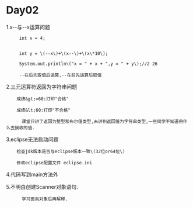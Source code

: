 # **Day02**

1.x--与--x运算问题

```
     int x = 4;


     int y = \(--x\)+\(x--\)+\(x\*10\);

     System.out.println\("x = " + x + ",y = " + y\);//2 26

     --在后先取值后运算,--在前先运算后取值
```

2.三元运算符返回为字符串问题

```
    成绩&gt;=60:打印"合格"

    成绩&lt;60:打印"不合格"

      课堂只讲了返回为整型和布尔值类型,未讲到返回值为字符串类型,一些同学不知道用什么去接收的值.
```

3.eclipse无法启动问题

```
    检查jdk版本是否与eclipse版本一致\(32位or64位\)

    修改eclipse配置文件 eclipse.ini
```

4.代码写到main方法外

5.不明白创建Scanner对象语句.

          学习面向对象后再解释.

        

